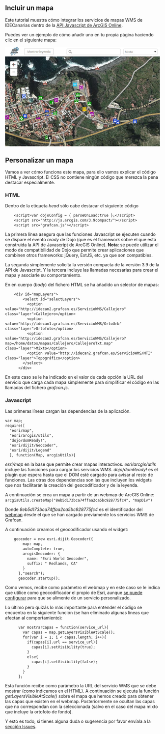 ## Incluir un mapa ##

Este tutorial muestra cómo integrar los servicios de mapas WMS de IDECanarias dentro de la [API Javascript de ArcGIS Online](http://js.arcgis.com).

Puedes ver un ejemplo de cómo añadir uno en tu propia página haciendo clic en el siguiente mapa:  

![Mapa Grafcan](thumbnail.jpg)

## Personalizar un mapa ##

Vamos a ver cómo funciona este mapa, para ello vamos explicar el código HTML y Javascript. El CSS no contiene ningún código que merezca la pena destacar especialmente.

### HTML ###

Dentro de la etiqueta *head* sólo cabe destacar el siguiente código  
```
	<script>var dojoConfig = { parseOnLoad:true };</script>	
	<script src="http://js.arcgis.com/3.9compact/"></script>
	<script src="grafcan.js"></script>
```

La primera línea asegura que las funciones Javascript se ejecuten cuando se dispare el evento *ready* de Dojo (que es el framework sobre el que está construida la API de Javascript de ArcGIS Online). 
__Nota__: se puede utilizar el modo de compatibilidad de Dojo que permite crear aplicaciones que combinen otros frameworks: jQuery, ExtJS, etc. ya que son compatibles.

La segunda simplemente solicíta la versión compacta de la versión 3.9 de la API de Javascript. Y la tercera incluye las llamadas necesarias para crear el mapa y asociarle su comportamiento.

En en cuerpo (*body*) del fichero HTML se ha añadido un selector de mapas:

```
	<div id="mapLayers">
        <select id="selectLayers">
          <option value="http://idecan2.grafcan.es/ServicioWMS/Callejero" class="layer">Callejero</option>
          <option value="http://idecan1.grafcan.es/ServicioWMS/OrtoUrb" class="layer">Ortofoto</option>
          <option value="http://idecan2.grafcan.es/ServicioWMS/Callejero?map=/home/datos/mapas/Callejero/CallejeroTxt.map" class="layer">Mixto</option>
          <option value="http://idecan2.grafcan.es/ServicioWMS/MTI" class="layer">Topográfico</option>
        </select>
      </div>
```

En este caso se le ha indicado en el valor de cada opción la URL del servicio que carga cada mapa simplemente para simplificar el código en las llamadas del fichero *grafcan.js*.

### Javascript ###

Las primeras líneas cargan las dependencias de la aplicación.

```
var map;
require([
  "esri/map",
  "esri/arcgis/utils",
  "dojo/domReady!",
  "esri/dijit/Geocoder",
  "esri/dijit/Legend"
  ], function(Map, arcgisUtils){
``` 

*esri/map* en la base que permite crear mapas interactivos. *esri/arcgis/utils* incluye las funciones para cargar los servicios WMS. *dojo/domReady!* es el plugin que espera hasta que el DOM esté cargado para avisar al resto de funciones. Las otras dos dependencias son las que incluyen los widgets que nos facilitarán la creación del geocodificador y de la leyenda.

A continuación se crea un mapa a partir de un webmap de ArcGIS Online:
	```
	arcgisUtils.createMap("8eb5d173bca74ffaa2ca5bc928775fc4", "mapDiv")
	```

Donde *8eb5d173bca74ffaa2ca5bc928775fc4* es el identificador del [webmap](http://hhkaos.maps.arcgis.com/home/webmap/viewer.html?webmap=8eb5d173bca74ffaa2ca5bc928775fc4) desde el que se han cargado previamente los servicios WMS de Grafcan.

A continuación creamos el geocodificador usando el widget:

```
	geocoder = new esri.dijit.Geocoder({
        map: map,
        autoComplete: true,
        arcgisGeocoder: {
          name: "Esri World Geocoder",
          suffix: " Redlands, CA"
        }
      },"search");
      geocoder.startup();
```

Como vemos, recibe como parámetro el webmap y en este caso se le indica que utilice como geocodificador el propio de Esri, aunque [se puede configurar](https://developers.arcgis.com/javascript/jssamples/locator_service.html) para que se alimente de un servicio personalizado.

Lo último pero quizás lo más importante para entender el código se encuentra en la siguiente función (se han eliminado algunas líneas que afectan al comportamiento):

```
      var mostrarCapas = function(service_url){
        var capas = map.getLayersVisibleAtScale();
        for(var i = 1; i < capas.length; i++){
          if(capas[i].url == service_url){
            capas[i].setVisibility(true);
          }
          else{
            capas[i].setVisibility(false);
          }
        }
      }; 
```

Esta función recibe como parámetro la URL del servicio WMS que se debe mostrar (como indicamos en el HTML). A continuación se ejecuta la función *getLayersVisibleAtScale()* sobre el mapa que hemos creado para obtener las capas que existen en el webmap. Posteriormente se ocultan las capas que no correspondan con la seleccionada (salvo en el caso del mapa mixto que incluye la ortofoto de fondo). 

Y esto es todo, si tienes alguna duda o sugerencia por favor envíala a la [sección Issues](https://github.com/esri-es/grafcan-wms-webmap/issues).